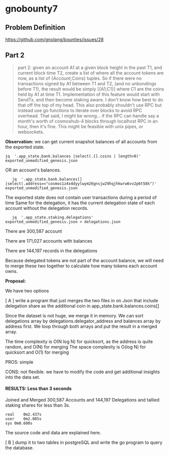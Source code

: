 
# gnobounty7

## Problem Definition

https://github.com/gnolang/bounties/issues/28

## Part 2

> part 2: given an account A1 at a given block height in the past T1, and current block time T2, create a list of where all the account tokens are now, as a list of {Account;Coins} tuples. So if there were no transactions signed by A1 between T1 and T2, (and no unbondings before T1), the result would be simply [{A1;C1}] where C1 are the coins held by A1 at time T1. Implementation of this feature would start with SendTx, and then become staking aware. I don't know how best to do that off the top of my head. This also probably shouldn't use RPC but instead use go functions to iterate over blocks to avoid RPC overhead. That said, I might be wrong... if the RPC can handle say a month's worth of cosmoshub-4 blocks through localhost RPC in an hour, then it's fine. This might be feasible with unix pipes, or websockets.


**Observation:**
we can get current snapshot balances of all accounts from the exported state.

    jq  '.app_state.bank.balances |select(.[].coins | length>0)' exported_unmodified_genesis.json

OR an account's balances.

       jq  '.app_state.bank.balances[] |select(.address=="cosmos1z4x4dyylwym26gnsjw29hqjhkwrw6vv2p6t58k")' exported_unmodified_genesis.json

The exported state does not contain user transactions during a period of time
Same for the delegation, it has the current delegation state of each account without the delegation records. 

       jq  '.app_state.staking.delegations'  exported_unmodified_genesis.json > delegations.json

There are  300,587 account

There are  171,027 accounts with balances

There are 144,197 records in the delegations


Because delegated tokens are not part of the account balance, we will need to merge these two together to calculate how many tokens each account owns.  

**Proposal:**

We have two options

[ A ] write a program that just merges the two files in on Json that include delegation share as the additional coin in app_state.bank.balances.coins[] 

Since the dataset is not huge, we merge it in memory. We can sort delegations array by delegations.delegator_address and balances array by address first. We loop through both arrays and put the result in a merged array. 

The time complexity is O(N log N) for quicksort, as the address is quite random, and O(N) for merging 
The space complexity is O(log N) for quicksort and O(1) for merging


PROS: simple

CONS: not flexible. we have to modify the code and get additional insights into the data set. 

#### RESULTS: Less than 3 seconds

Joined and Merged 300,587 Accounts and 144,197 Delegations and tallied staking shares for less than 3s. 

    real	0m2.437s
    user	0m2.085s
    sys	0m0.600s

The source code and data are explained here.

[ B ] dump it to two tables in postgreSQL and write the go program to query the database. 
